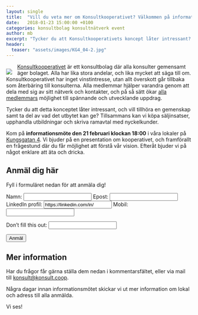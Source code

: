 ```yaml
---
layout: single
title:  "Vill du veta mer om Konsultkooperativet? Välkommen på informationsmöte den 21 februari"
date:   2018-01-23 15:00:00 +0100
categories: konsultbolag konsultnätverk event
author: mb
excerpt: "Tycker du att Konsultkooperativets koncept låter intressant? Kom på informationsmöte den 21 februari!"
header:
  teaser: "assets/images/KG4_04-2.jpg"
---
```



<img src="https://konsult.coop/img/coop_orange-300x126.png" style="float: left; margin: 1em 1em 0 0;">[Konsultkooperativet](https://konsult.coop) är ett konsultbolag där alla konsulter gemensamt äger bolaget. Alla har lika stora andelar, och lika mycket att säga till om. Konsultkooperativet har inget vinstintresse, utan allt överskott går tillbaka som återbäring till konsulterna. Alla medlemmar hjälper varandra genom att dela med sig av sitt nätverk och kontakter, och på så sätt ökar [alla medlemmars](https://konsult.coop/consultants) möjlighet till spännande och utvecklande uppdrag.

Tycker du att detta konceptet låter intressant, och vill tillhöra en gemenskap samt ta del av vad det utbytet kan ge? Tillsammans kan vi köpa säljinsatser, upphandla utbildningar och skriva ramavtal med nyckelkunder.

Kom på **informationsmöte den 21 februari klockan 18:00** i våra lokaler på [Kungsgatan 4](https://www.google.se/maps/place/Entrepren%C3%B6rsgatan/@57.702817,11.9542995,17z/data=!3m1!4b1!4m5!3m4!1s0x464ff368164787cb:0xf57415e6f5455b21!8m2!3d57.702817!4d11.9564882). Vi bjuder på en presentation om kooperativet, och framförallt en frågestund där du får möjlighet att förstå vår vision. Efteråt bjuder vi på något enklare att äta och dricka.

## Anmäl dig här

Fyll i formuläret nedan för att anmäla dig!

<form name="event20180221" netlify>
Namn:
<input type="text" name="name">
Epost:
<input type="email" name="email">
LinkedIn profil:
<input type="text" name="linkedin" value="https://linkedin.com/in/">
Mobil:
<input type="tel" name="telefon">

<p class="hidden">
<label>Don’t fill this out: <input name="bot-field"></label>
</p>

<button type="submit">Anmäl</button>
</form>

## Mer information
Har du frågor får gärna ställa dem nedan i kommentarsfältet, eller via mail till [konsult@konsult.coop](mailto:konsult@konsult.coop).

Några dagar innan informationsmötet skickar vi ut mer information om lokal och adress till alla anmälda.

Vi ses!